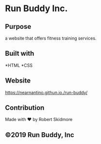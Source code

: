 # Run Buddy Inc. 

## Purpose 
a website that offers fitness training services. 

## Built with 
*HTML
*CSS

## Website 
https://nearnantino.githun.io./run-buddy/

## Contribution
Made with ❤️ by Robert Skidmore

## ©️2019 Run Buddy, Inc
